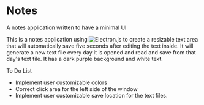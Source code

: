 # Notes
A notes application written to have a minimal UI

This is a notes application using ![Electron.js](https://www.electronjs.org/) to create a resizable text area that will automatically save five seconds after editing the text inside. It will generate a new text file every day it is opened and read and save from that day's text file. It has a dark purple background and white text.

To Do List
- Implement user customizable colors
- Correct click area for the left side of the window
- Implement user customizable save location for the text files. 